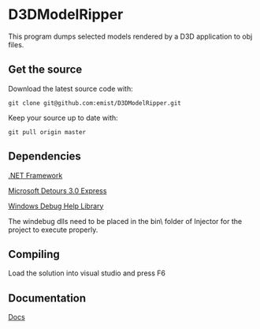<h1>D3DModelRipper</h1>

This program dumps selected models rendered by a D3D application to obj files. 

<h2>Get the source</h2>

Download the latest source code with:

`git clone git@github.com:emist/D3DModelRipper.git`

Keep your source up to date with:

`git pull origin master`

<h2>Dependencies</h2>

[.NET Framework](http://www.microsoft.com/net/download.aspx)

[Microsoft Detours 3.0 Express](http://research.microsoft.com/en-us/projects/detours/)

[Windows Debug Help Library](http://msdn.microsoft.com/en-us/library/windows/desktop/ms679309.aspx)

The windebug dlls need to be placed in the bin\ folder of Injector for the project to execute properly.

<h2>Compiling</h2>

Load the solution into visual studio and press F6

<h2>Documentation</h2>

[Docs](http://eryanbot.com/jtp/....)